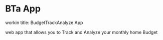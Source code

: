 # BTa App
workin title: BudgetTrackAnalyze App

web app that allows you to Track and Analyze your monthly home Budget
